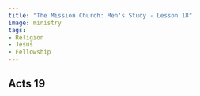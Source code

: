 ```yaml
---
title: "The Mission Church: Men's Study - Lesson 18"
image: ministry
tags:
- Religion
- Jesus
- Fellowship
---
```


## Acts 19


[^1]: **Title:** []()<br>
**Publication:** []()<br>
**Archive:** [archive]()

[^2]: **Title:** []()<br>
**Publication:** []()<br>
**Archive:** [archive]()

